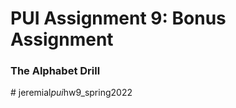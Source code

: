 # PUI Assignment 9: Bonus Assignment
### The Alphabet Drill

#   j e r e m i a l _ p u i _ h w 9 _ s p r i n g 2 0 2 2  
 